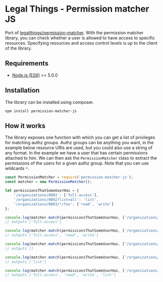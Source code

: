 Legal Things - Permission matcher JS
==================

Port of [legalthings/permission-matcher](https://github.com/legalthings/permission-matcher).
With the permission matcher library, you can check whether a user is allowed to have access to specific resources.
Specifying resources and access control levels is up to the client of the library.

## Requirements

- [Node.js (ES6)](https://nodejs.org) >= 5.0.0

## Installation

The library can be installed using composer.

    npm install permission-matcher-js

## How it works

The library exposes one function with which you can get a list of privileges for matching authz groups.
Authz groups can be anything you want, in the example below resource URIs are used, but you could also use a string of any format.
In the example we have a user that has certain permissions attached to him. We can then ask the `PermissionMatcher` class to extract the permissions of the users for a given authz group.
Note that you can use wildcards `*`.

```javascript
const PermissionMatcher = require('permission-matcher-js');
const matcher = new PermissionMatcher();

let permissionsThatSomeUserHas = {
    '/organizations/0001': ['full-access'],
    '/organizations/0002?list=all': 'list',
    '/organizations/0003/*/foo': ['read', 'write']
};

console.log(matcher.match(permissionsThatSomeUserHas, ['/organizations/0001']));
// outputs ['full-access']

console.log(matcher.match(permissionsThatSomeUserHas, ['/organizations/0001', '/organizations/0003/random/foo']));
// outputs ['full-access', 'read', 'write']

console.log(matcher.match(permissionsThatSomeUserHas, ['/organizations/0002']));
// outputs []

console.log(matcher.match(permissionsThatSomeUserHas, ['/organizations/0002?list=all']));
// outputs ['list']

console.log(matcher.match(permissionsThatSomeUserHas, ['/organizations/*']));
// outputs ['full-access', 'read', 'write', 'list']
```
